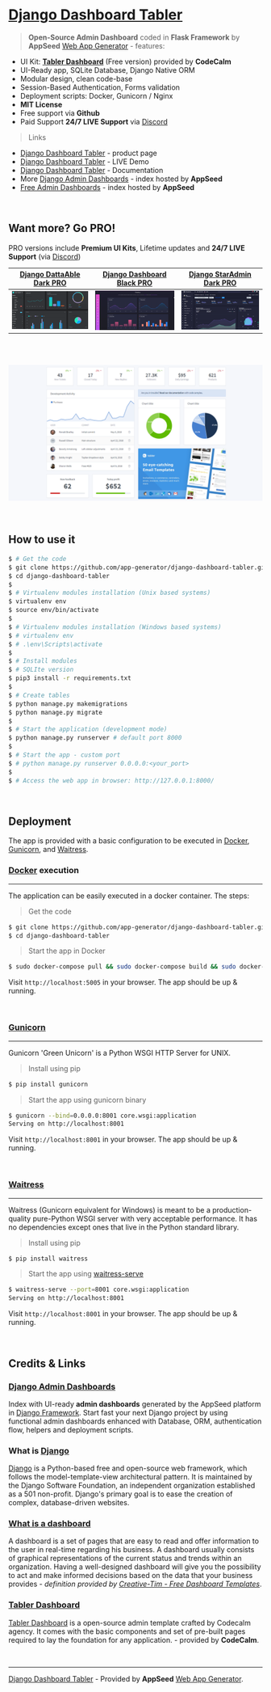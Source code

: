 # [Django Dashboard Tabler](https://appseed.us/admin-dashboards/django-dashboard-tabler)

> **Open-Source Admin Dashboard** coded in **Flask Framework** by **AppSeed** [Web App Generator](https://appseed.us/app-generator) - features:

- UI Kit: **[Tabler Dashboard](https://tabler.io/?ref=appseed)** (Free version) provided by **CodeCalm**
- UI-Ready app, SQLite Database, Django Native ORM
- Modular design, clean code-base
- Session-Based Authentication, Forms validation
- Deployment scripts: Docker, Gunicorn / Nginx
- **MIT License**
- Free support via **Github** 
- Paid Support **24/7 LIVE Support** via [Discord](https://discord.gg/fZC6hup)

> Links

- [Django Dashboard Tabler](https://appseed.us/admin-dashboards/django-dashboard-tabler) - product page
- [Django Dashboard Tabler](https://django-dashboard-tabler.appseed.us) - LIVE Demo
- [Django Dashboard Tabler](https://docs.appseed.us/admin-dashboards/django-dashboard-tabler/) - Documentation
- More [Django Admin Dashboards](https://appseed.us/admin-dashboards/django) - index hosted by **AppSeed**
- [Free Admin Dashboards](https://appseed.us/admin-dashboards/open-source) - index hosted by **AppSeed**

<br />

## Want more? Go PRO!

PRO versions include **Premium UI Kits**, Lifetime updates and **24/7 LIVE Support** (via [Discord](https://discord.gg/fZC6hup)) 

| [Django DattaAble Dark PRO](https://appseed.us/admin-dashboards/django-dashboard-dattaable-dark-pro) | [Django Dashboard Black PRO](https://appseed.us/admin-dashboards/django-dashboard-black-pro) | [Django StarAdmin Dark PRO](https://appseed.us/admin-dashboards/django-dashboard-staradmin-black-pro) |
| --- | --- | --- |
| [![Django DattaAble Dark PRO](https://raw.githubusercontent.com/app-generator/django-dashboard-dattaable-dark-pro/master/media/django-dashboard-dattaable-dark-pro-screen.png)](https://appseed.us/admin-dashboards/django-dashboard-dattaable-dark-pro) | [![Django Dashboard Black PRO](https://raw.githubusercontent.com/app-generator/django-dashboard-black-pro/master/media/django-dashboard-black-pro-screen.png)](https://appseed.us/admin-dashboards/django-dashboard-black-pro) | [![Django StarAdmin Dark PRO](https://raw.githubusercontent.com/app-generator/django-dashboard-staradmin-black-pro/master/media/django-dashboard-staradmin-black-pro-screen.png)](https://appseed.us/admin-dashboards/django-dashboard-staradmin-black-pro)

<br />
<br />

![Django Dashboard Tabler - Open-Source Web App.](https://raw.githubusercontent.com/app-generator/static/master/products/django-dashboard-tabler-screen.png)

<br />

## How to use it

```bash
$ # Get the code
$ git clone https://github.com/app-generator/django-dashboard-tabler.git
$ cd django-dashboard-tabler
$
$ # Virtualenv modules installation (Unix based systems)
$ virtualenv env
$ source env/bin/activate
$
$ # Virtualenv modules installation (Windows based systems)
$ # virtualenv env
$ # .\env\Scripts\activate
$ 
$ # Install modules
$ # SQLIte version
$ pip3 install -r requirements.txt
$
$ # Create tables
$ python manage.py makemigrations
$ python manage.py migrate
$
$ # Start the application (development mode)
$ python manage.py runserver # default port 8000
$
$ # Start the app - custom port 
$ # python manage.py runserver 0.0.0.0:<your_port>
$
$ # Access the web app in browser: http://127.0.0.1:8000/
```

<br />

## Deployment

The app is provided with a basic configuration to be executed in [Docker](https://www.docker.com/), [Gunicorn](https://gunicorn.org/), and [Waitress](https://docs.pylonsproject.org/projects/waitress/en/stable/).

### [Docker](https://www.docker.com/) execution
---

The application can be easily executed in a docker container. The steps:

> Get the code

```bash
$ git clone https://github.com/app-generator/django-dashboard-tabler.git
$ cd django-dashboard-tabler
```

> Start the app in Docker

```bash
$ sudo docker-compose pull && sudo docker-compose build && sudo docker-compose up -d
```

Visit `http://localhost:5005` in your browser. The app should be up & running.

<br />

### [Gunicorn](https://gunicorn.org/)
---

Gunicorn 'Green Unicorn' is a Python WSGI HTTP Server for UNIX.

> Install using pip

```bash
$ pip install gunicorn
```
> Start the app using gunicorn binary

```bash
$ gunicorn --bind=0.0.0.0:8001 core.wsgi:application
Serving on http://localhost:8001
```

Visit `http://localhost:8001` in your browser. The app should be up & running.


<br />

### [Waitress](https://docs.pylonsproject.org/projects/waitress/en/stable/)
---

Waitress (Gunicorn equivalent for Windows) is meant to be a production-quality pure-Python WSGI server with very acceptable performance. It has no dependencies except ones that live in the Python standard library.

> Install using pip

```bash
$ pip install waitress
```
> Start the app using [waitress-serve](https://docs.pylonsproject.org/projects/waitress/en/stable/runner.html)

```bash
$ waitress-serve --port=8001 core.wsgi:application
Serving on http://localhost:8001
```

Visit `http://localhost:8001` in your browser. The app should be up & running.

<br />

## Credits & Links

### [Django Admin Dashboards](https://appseed.us/admin-dashboards/django)

Index with UI-ready **admin dashboards** generated by the AppSeed platform in [Django Framework](https://www.djangoproject.com/).
Start fast your next Django project by using functional admin dashboards enhanced with Database, ORM, authentication flow, helpers and deployment scripts.

### What is [Django](https://www.djangoproject.com/)

[Django](https://www.djangoproject.com/) is a Python-based free and open-source web framework, which follows the model-template-view architectural pattern. It is maintained by the Django Software Foundation, an independent organization established as a 501 non-profit. Django's primary goal is to ease the creation of complex, database-driven websites.

### [What is a dashboard](https://en.wikipedia.org/wiki/Dashboard_(business))

A dashboard is a set of pages that are easy to read and offer information to the user in real-time regarding his business. A dashboard usually consists of graphical representations of the current status and trends within an organization. Having a well-designed dashboard will give you the possibility to act and make informed decisions based on the data that your business provides - *definition provided by [Creative-Tim - Free Dashboard Templates](https://www.creative-tim.com/blog/web-design/free-dashboard-templates/?ref=appseed)*.

### [Tabler Dashboard](https://tabler.io/?ref=appseed)

[Tabler Dashboard](https://tabler.io/?ref=appseed) is a open-source admin template crafted by Codecalm agency. It comes with the basic components and set of pre-built pages required to lay the foundation for any application. - provided by **CodeCalm**.

<br />

---
[Django Dashboard Tabler](https://appseed.us/admin-dashboards/django-dashboard-tabler) - Provided by **AppSeed** [Web App Generator](https://appseed.us/app-generator).
